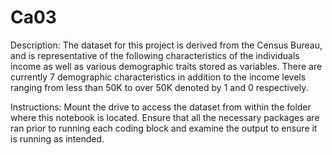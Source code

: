 # Ca03

Description:
The dataset for this project is derived from the Census Bureau, and is representative of the following characteristics of the individuals income as well as various demographic traits stored as variables. There are currently 7 demographic characteristics in addition to the income levels ranging from less than 50K to over 50K denoted by 1 and 0 respectively.

Instructions:
Mount the drive to access the dataset from within the folder where this notebook is located. Ensure that all the necessary packages are ran prior to running each coding block and examine the output to ensure it is running as intended. 
